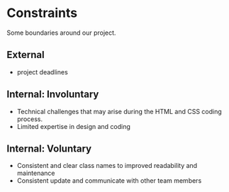 # Constraints

Some boundaries around our project.

## External

- project deadlines

<!--
  constraints coming from the outside that your team has no control over.
  These may include:
  - project deadlines
  - UI design or color schemes
  - technologies (sometimes a client will tell you what to use)
-->

## Internal: Involuntary

<!--
  constraints that come from within your team, and you have no control over.
  They may include:
  - each of your individual skill levels
  - amount of time available to work on the project
-->

- Technical challenges that may arise during the HTML and CSS coding process.
- Limited expertise in design and coding

## Internal: Voluntary

<!--
  constraints that your team decided on to help scope the project. they may include:
  - coding style & conventions
  - agree on a code review checklist for the project repository
  - the number of hours you want to spend working
  - only using the colors black and white
-->

- Consistent and clear class names to improved readability and maintenance
- Consistent update and communicate with other team members
